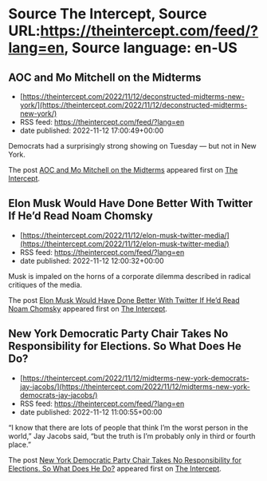 # Source The Intercept, Source URL:https://theintercept.com/feed/?lang=en, Source language: en-US

## AOC and Mo Mitchell on the Midterms
 - [https://theintercept.com/2022/11/12/deconstructed-midterms-new-york/](https://theintercept.com/2022/11/12/deconstructed-midterms-new-york/)
 - RSS feed: https://theintercept.com/feed/?lang=en
 - date published: 2022-11-12 17:00:49+00:00

<p>Democrats had a surprisingly strong showing on Tuesday — but not in New York.</p>
<p>The post <a href="https://theintercept.com/2022/11/12/deconstructed-midterms-new-york/" rel="nofollow">AOC and Mo Mitchell on the Midterms</a> appeared first on <a href="https://theintercept.com" rel="nofollow">The Intercept</a>.</p>

## Elon Musk Would Have Done Better With Twitter If He’d Read Noam Chomsky
 - [https://theintercept.com/2022/11/12/elon-musk-twitter-media/](https://theintercept.com/2022/11/12/elon-musk-twitter-media/)
 - RSS feed: https://theintercept.com/feed/?lang=en
 - date published: 2022-11-12 12:00:32+00:00

<p>Musk is impaled on the horns of a corporate dilemma described in radical critiques of the media.</p>
<p>The post <a href="https://theintercept.com/2022/11/12/elon-musk-twitter-media/" rel="nofollow">Elon Musk Would Have Done Better With Twitter If He’d Read Noam Chomsky</a> appeared first on <a href="https://theintercept.com" rel="nofollow">The Intercept</a>.</p>

## New York Democratic Party Chair Takes No Responsibility for Elections. So What Does He Do?
 - [https://theintercept.com/2022/11/12/midterms-new-york-democrats-jay-jacobs/](https://theintercept.com/2022/11/12/midterms-new-york-democrats-jay-jacobs/)
 - RSS feed: https://theintercept.com/feed/?lang=en
 - date published: 2022-11-12 11:00:55+00:00

<p>“I know that there are lots of people that think I’m the worst person in the world,” Jay Jacobs said, “but the truth is I’m probably only in third or fourth place.”</p>
<p>The post <a href="https://theintercept.com/2022/11/12/midterms-new-york-democrats-jay-jacobs/" rel="nofollow">New York Democratic Party Chair Takes No Responsibility for Elections. So What Does He Do?</a> appeared first on <a href="https://theintercept.com" rel="nofollow">The Intercept</a>.</p>
